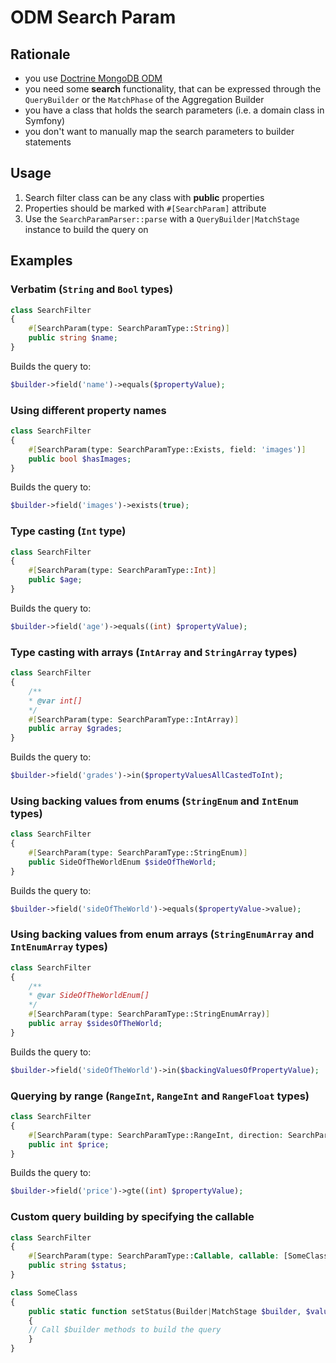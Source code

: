 # ODM Search Param

## Rationale
- you use [Doctrine MongoDB ODM](https://github.com/doctrine/mongodb-odm)
- you need some **search** functionality, that can be expressed through the `QueryBuilder` or the `MatchPhase` of the Aggregation Builder
- you have a class that holds the search parameters (i.e. a domain class in Symfony)
- you don't want to manually map the search parameters to builder statements

## Usage
1. Search filter class can be any class with **public** properties
2. Properties should be marked with `#[SearchParam]` attribute
3. Use the `SearchParamParser::parse` with a `QueryBuilder|MatchStage` instance to build the query on

## Examples
### Verbatim (`String` and `Bool` types)
```php
class SearchFilter
{
    #[SearchParam(type: SearchParamType::String)]
    public string $name;
}
```
Builds the query to:
```php
$builder->field('name')->equals($propertyValue);
```

### Using different property names
```php
class SearchFilter
{
    #[SearchParam(type: SearchParamType::Exists, field: 'images')]
    public bool $hasImages;
}
```
Builds the query to:
```php
$builder->field('images')->exists(true);
```

### Type casting (`Int` type)
```php
class SearchFilter
{
    #[SearchParam(type: SearchParamType::Int)]
    public $age;
}
```
Builds the query to:
```php
$builder->field('age')->equals((int) $propertyValue);
```

### Type casting with arrays (`IntArray` and `StringArray` types)
```php
class SearchFilter
{
    /**
    * @var int[] 
    */
    #[SearchParam(type: SearchParamType::IntArray)]
    public array $grades;
}
```
Builds the query to:
```php
$builder->field('grades')->in($propertyValuesAllCastedToInt);
```

### Using backing values from enums (`StringEnum` and `IntEnum` types)
```php
class SearchFilter
{
    #[SearchParam(type: SearchParamType::StringEnum)]
    public SideOfTheWorldEnum $sideOfTheWorld;
}
```
Builds the query to:
```php
$builder->field('sideOfTheWorld')->equals($propertyValue->value);
```

### Using backing values from enum arrays (`StringEnumArray` and `IntEnumArray` types)
```php
class SearchFilter
{
    /**
    * @var SideOfTheWorldEnum[]
    */
    #[SearchParam(type: SearchParamType::StringEnumArray)]
    public array $sidesOfTheWorld;
}
```
Builds the query to:
```php
$builder->field('sideOfTheWorld')->in($backingValuesOfPropertyValue);
```

### Querying by range (`RangeInt`, `RangeInt` and `RangeFloat` types)
```php
class SearchFilter
{
    #[SearchParam(type: SearchParamType::RangeInt, direction: SearchParamDirection::From)]
    public int $price;
}
```
Builds the query to:
```php
$builder->field('price')->gte((int) $propertyValue);
```

### Custom query building by specifying the callable
```php
class SearchFilter
{
    #[SearchParam(type: SearchParamType::Callable, callable: [SomeClass::class, 'setStatus'])]
    public string $status;
}

class SomeClass
{
    public static function setStatus(Builder|MatchStage $builder, $value, $filter)
    {
    // Call $builder methods to build the query
    }
}
```